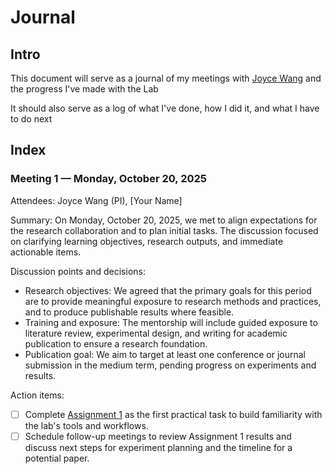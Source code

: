 # Journal

## Intro

This document will serve as a journal of my meetings with [Joyce Wang](https://pixail.engin.umich.edu/) and the progress I've made with the Lab

It should also serve as a log of what I've done, how I did it, and what I have to do next


## Index

### Meeting 1 — Monday, October 20, 2025

Attendees: Joyce Wang (PI), [Your Name]

Summary:
On Monday, October 20, 2025, we met to align expectations for the research collaboration and to plan initial tasks. The discussion focused on clarifying learning objectives, research outputs, and immediate actionable items.

Discussion points and decisions:
- Research objectives: We agreed that the primary goals for this period are to provide meaningful exposure to research methods and practices,
  and to produce publishable results where feasible.
- Training and exposure: The mentorship will include guided exposure to literature review, experimental design, and writing for academic publication to ensure a  research foundation.
- Publication goal: We aim to target at least one conference or journal submission in the medium term, pending progress on experiments and results.

Action items:
- [ ] Complete [Assignment 1](./assignment-1/assignment.md) as the first practical task to build familiarity with the lab's tools and workflows.
- [ ] Schedule follow-up meetings to review Assignment 1 results and discuss next steps for experiment planning and the timeline for a potential paper.
